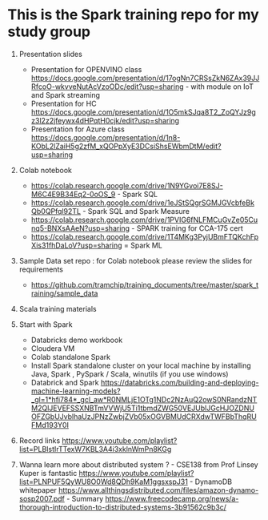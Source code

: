 # This is the Spark training repo for my study group

1. Presentation slides
      * Presentation for OPENVINO class https://docs.google.com/presentation/d/17ogNn7CRSsZkN6ZAx39JJRfcoO-wkvveNutAcVzoODc/edit?usp=sharing - with module on IoT and Spark streaming
      * Presentation for HC  https://docs.google.com/presentation/d/1O5mkSJqa8T2_ZoQYJz9gz3l2z2jfeywx4dHPqtH0cjk/edit?usp=sharing
      * Presentation for Azure class https://docs.google.com/presentation/d/1n8-KObL2lZaiH5g2zfM_xQOPpXyE3DCsiShsEWbmDtM/edit?usp=sharing
      

2.  Colab notebook
     * https://colab.research.google.com/drive/1N9YGvoi7E8SJ-M6C4E9B34Eq2-0oOS_9 - Spark SQL 
     * https://colab.research.google.com/drive/1eJStSQgrSGMJGVcbfeBkQb0QPfql92TL - Spark SQL and Spark Measure 
     * https://colab.research.google.com/drive/1PVIG6fNLFMCuGvZe05Cunq5-BNXsAAeN?usp=sharing - SPARK training for CCA-175 cert 
     * https://colab.research.google.com/drive/1T4MKg3PyjUBmFTQKchFpXis31fhDaLoV?usp=sharing = Spark ML 

     

3.  Sample Data set repo : for Colab notebook please review the slides for requirements
     * https://github.com/tramchip/training_documents/tree/master/spark_training/sample_data
     
4. Scala training materials 

5. Start with Spark 
     - Databricks demo workbook
     - Cloudera VM 
     - Colab standalone Spark 
     - Install Spark standalone cluster on your local machine by installing Java, Spark , PySpark / Scala, winutils (if you use windows)
     - Databrick and Spark https://databricks.com/building-and-deploying-machine-learning-models?_gl=1*hfi784*_gcl_aw*R0NMLjE1OTg1NDc2NzAuQ2owS0NRandzNTM2QlJEVEFSSXNBTmVVWjU5Ti1tbmdZWG50VEJUblJGcHJOZDNUOFZGbUJvblhaUzJPNzZwbjZVb05xOGVBMUdCRXdwTWFBbThqRUFMd193Y0I
     

     
6. Record links https://www.youtube.com/playlist?list=PLBIstIrTTexW7KBL3A4i3xklnWmPn8KGg
7. Wanna learn more about distributed system ? 
          - CSE138 from Prof Linsey Kuper is fantastic https://www.youtube.com/playlist?list=PLNPUF5QyWU8O0Wd8QDh9KaM1ggsxspJ31
          - DynamoDB whitepaper https://www.allthingsdistributed.com/files/amazon-dynamo-sosp2007.pdf
          - Summary https://www.freecodecamp.org/news/a-thorough-introduction-to-distributed-systems-3b91562c9b3c/
          
